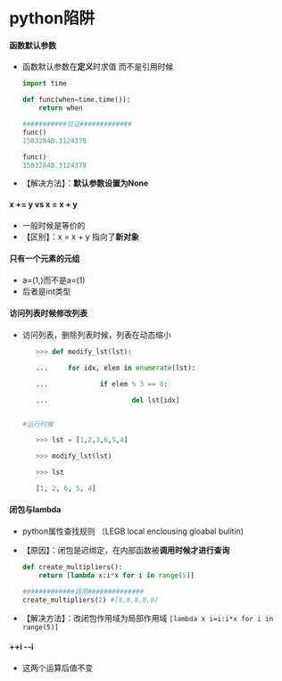 # python陷阱

#### 函数默认参数

- 函数默认参数在**定义**时求值 而不是引用时候

  ```python
  import time
  
  def func(when=time.time()):
      return when
  
  ###########验证#############
  func()
  15032848.3124378
  
  func()
  15032848.3124378
  ```

  

- 【解决方法】：**默认参数设置为None**



####  x += y vs x = x + y

- 一般时候是等价的
- 【区别】：x = x + y 指向了**新对象**



#### 只有一个元素的元组

- a=(1,)而不是a=(1)
- 后者是int类型



#### 访问列表时候修改列表

- 访问列表，删除列表时候，列表在动态缩小

  ```python
  　　>>> def modify_lst(lst):
  
  　　...     for idx, elem in enumerate(lst):
  
  　　...             if elem % 3 == 0:
  
  　　...                     del lst[idx]
  
  
  #运行时候
  
  　　>>> lst = [1,2,3,6,5,4]
  
  　　>>> modify_lst(lst)
  
  　　>>> lst
  
  　　[1, 2, 6, 5, 4]
  ```

  

#### 闭包与lambda

- python属性查找规则 （LEGB local enclousing gloabal bulitin)

- 【原因】：闭包是迟绑定，在内部函数被**调用时候才进行查询**

  ```python
  def create_multipliers():
      return [lambda x:i*x for i in range(5)]
  
  #############调用##############
  create_multipliers(2) #[8,8,8,8,8]
  
  ```

- 【解决方法】：改闭包作用域为局部作用域 `[lambda x i=i:i*x for i in range(5)]`



#### ++i --i

- 这两个运算后值不变
